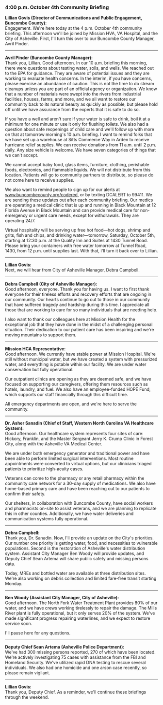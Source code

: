 ### 4:00 p.m. October 4th Community Briefing

**Lillian Govis (Director of Communications and Public Engagement, Buncombe County):**  
Engagement. We're here today at the 4 p.m. October 4th community briefing. This afternoon we'll be joined by Mission HVA, VA Hospital, and the City of Asheville. First, I'll turn this over to our Buncombe County Manager, Avril Pinder.

---

**Avril Pinder (Buncombe County Manager):**  
Thank you, Lillian. Good afternoon. In our 10 a.m. briefing this morning, there were questions about testing water, soils, and wells. We reached out to the EPA for guidance. They are aware of potential issues and they are working to evaluate health concerns. In the interim, if you have concerns, please exercise an abundance of caution. This is not the time to do stream cleanups unless you are part of an official agency or organization. We know that a number of materials were swept into the rivers from industrial facilities, houses, farms, and more, and we all want to restore our community back to its natural beauty as quickly as possible, but please hold off until we have assurance from the experts that it is safe to do so.

If you have a well and aren't sure if your water is safe to drink, boil it at a minimum for one minute or use it only for flushing toilets. We also had a question about safe reopenings of child care and we'll follow up with more on that at tomorrow morning's 10 a.m. briefing. I want to remind folks that we have set up a warehouse at Sitts Commerce Way in Arden to receive hurricane relief supplies. We can receive donations from 11 a.m. until 2 p.m. daily. Any size vehicle is welcome. We have seven categories of things that we can't accept.

We cannot accept baby food, glass items, furniture, clothing, perishable foods, electronics, and flammable liquids. We will not distribute from this location. Patients will go to community partners to distribute, so please do not come here to receive supplies.

We also want to remind people to sign up for our alerts at www.buncombecounty.org/codered, or by texting DCALERT to 99411. We are sending these updates out after each community briefing. Our medics are operating a medical clinic that is up and running in Black Mountain at 12 Florida Avenue in Black Mountain and can provide medical care for non-emergency or urgent care needs, except for withdrawals. They are operating 24/7.

Virtual hospitality will be serving up free hot food—hot dogs, shrimp and grits, fish and chips, and drinking water—tomorrow, Saturday, October 5th, starting at 12:30 p.m. at the Quality Inn and Suites at 1430 Tunnel Road. Please bring your containers with free water tomorrow at Tunnel Road, 1430, from 12 p.m. until supplies last. With that, I'll turn it back over to Lillian.

---

**Lillian Govis:**  
Next, we will hear from City of Asheville Manager, Debra Campbell.

---

**Debra Campbell (City of Asheville Manager):**  
Good afternoon, everyone. Thank you for having us. I want to first thank everyone for their tireless efforts and recovery efforts that are ongoing in our community. Our hearts continue to go out to those in our community that have suffered tragedy and hardship during this time. I appreciate all those that are working to care for so many individuals that are needing help.

I also want to thank our colleagues here at Mission Health for the exceptional job that they have done in the midst of a challenging personal situation. Their dedication to our patient care has been inspiring and we're moving mountains to support them.

---

**Mission HCA Representative:**  
Good afternoon. We currently have stable power at Mission Hospital. We're still without municipal water, but we have created a system with pressurized water, and everything is potable within our facility. We are under water conservation but fully operational.

Our outpatient clinics are opening as they are deemed safe, and we have focused on supporting our caregivers, offering them resources such as hotels, laundry, and fuel. We also have an employee-funded HOPE Fund, which supports our staff financially through this difficult time.

All emergency departments are open, and we're here to serve the community.

---

**Dr. Asher Sanadin (Chief of Staff, Western North Carolina VA Healthcare System):**  
Good afternoon. Our healthcare system represents four sites of care: Hickory, Franklin, and the Master Sergeant Jerry K. Crump Clinic in Forest City, along with the Asheville VA Medical Center.

We are under both emergency generator and traditional power and have been able to perform limited surgical interventions. Most routine appointments were converted to virtual options, but our clinicians triaged patients to prioritize high-acuity cases.

Veterans can come to the pharmacy or any retail pharmacy within the community care network for a 30-day supply of medications. We also have home-based primary care and have been reaching out to our patients to confirm their safety.

Our shelters, in collaboration with Buncombe County, have social workers and pharmacists on-site to assist veterans, and we are planning to replicate this in other counties. Additionally, we have water deliveries and communication systems fully operational.

---

**Debra Campbell:**  
Thank you, Dr. Sanadin. Now, I'll provide an update on the City's priorities. Our number one priority is getting water, food, and necessities to vulnerable populations. Second is the restoration of Asheville's water distribution system. Assistant City Manager Ben Woody will provide updates, and Deputy Chief Sean Artema will share public safety and missing persons data.

Today, MREs and bottled water are available at three distribution sites. We're also working on debris collection and limited fare-free transit starting Monday.

---

**Ben Woody (Assistant City Manager, City of Asheville):**  
Good afternoon. The North Fork Water Treatment Plant provides 80% of our water, and we have crews working tirelessly to repair the damage. The Mills River plant is fully operational, but it only serves 20% of the system. We've made significant progress repairing waterlines, and we expect to restore service soon.

I'll pause here for any questions.

---

**Deputy Chief Sean Artema (Asheville Police Department):**  
We've had 300 missing persons reported, 270 of which have been located. We're actively investigating 75 cases with assistance from the FBI and Homeland Security. We've utilized rapid DNA testing to rescue several individuals. We also had one homicide and one arson case recently, so please remain vigilant.

---

**Lillian Govis:**  
Thank you, Deputy Chief. As a reminder, we'll continue these briefings through the weekend.
